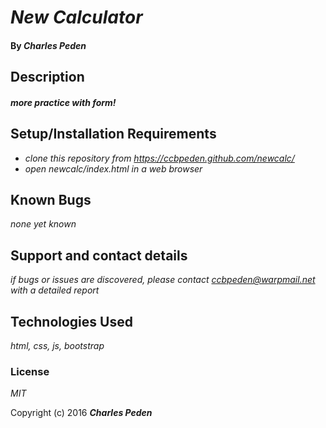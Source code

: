 # _New Calculator_

#### By _**Charles Peden**_

## Description

#### _more practice with form!_


## Setup/Installation Requirements

* _clone this repository from https://ccbpeden.github.com/newcalc/_
* _open newcalc/index.html in a web browser_


## Known Bugs

_none yet known_

## Support and contact details

_if bugs or issues are discovered, please contact ccbpeden@warpmail.net with a detailed report_

## Technologies Used

_html, css, js, bootstrap_

### License

*MIT*

Copyright (c) 2016 **_Charles Peden_**
